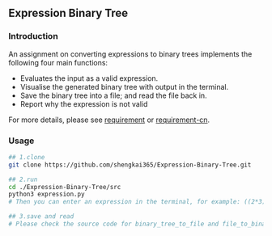 ## Expression Binary Tree

### Introduction

An assignment on converting expressions to binary trees implements the following four main functions:

- Evaluates the input as a valid expression.
-  Visualise the generated binary tree with output in the terminal. 
- Save the binary tree into a file; and read the file back in.
-  Report why the expression is not valid

For more details, please see [requirement](./requirement.pdf) or [requirement-cn](./requirement-cn.md).

### Usage

```bash
## 1.clone
git clone https://github.com/shengkai365/Expression-Binary-Tree.git

## 2.run
cd ./Expression-Binary-Tree/src
python3 expression.py 
# Then you can enter an expression in the terminal, for example: ((2*3)*5)

## 3.save and read
# Please check the source code for binary_tree_to_file and file_to_binary_tree functions.
```

